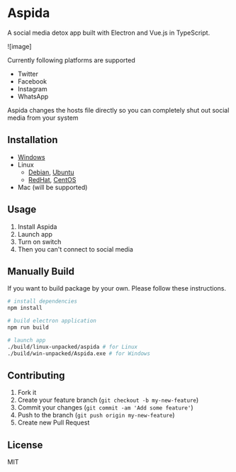 # Aspida

A social media detox app built with Electron and Vue.js in TypeScript.

![image]

Currently following platforms are supported

- Twitter
- Facebook
- Instagram
- WhatsApp

Aspida changes the hosts file directly so you can completely shut out social media from your system

## Installation

- [Windows]()
- Linux
  - [Debian](), [Ubuntu]()
  - [RedHat](), [CentOS]()
- Mac (will be supported)

## Usage

1. Install Aspida
2. Launch app
3. Turn on switch
4. Then you can't connect to social media

## Manually Build

If you want to build package by your own. Please follow these instructions.

```bash
# install dependencies
npm install

# build electron application
npm run build

# launch app
./build/linux-unpacked/aspida # for Linux
./build/win-unpacked/Aspida.exe # for Windows
```

## Contributing

1.  Fork it
2.  Create your feature branch (`git checkout -b my-new-feature`)
3.  Commit your changes (`git commit -am 'Add some feature'`)
4.  Push to the branch (`git push origin my-new-feature`)
5.  Create new Pull Request

## License

MIT
